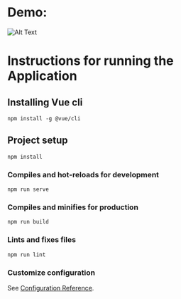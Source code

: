 # Demo:
![Alt Text](https://github.com/derikvanschaik/PDFGeneratorVue/blob/main/application-screenshare/demo.gif)

# Instructions for running the Application
## Installing Vue cli
```
npm install -g @vue/cli
```
## Project setup
```
npm install
```

### Compiles and hot-reloads for development
```
npm run serve
```

### Compiles and minifies for production
```
npm run build
```

### Lints and fixes files
```
npm run lint
```

### Customize configuration
See [Configuration Reference](https://cli.vuejs.org/config/).
